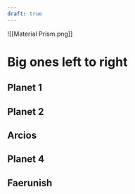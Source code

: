 ```yaml
---
draft: true
---
```

![[Material Prism.png]]
# Big ones left to right 
## Planet 1

## Planet 2

## Arcios

## Planet 4 

## Faerunish